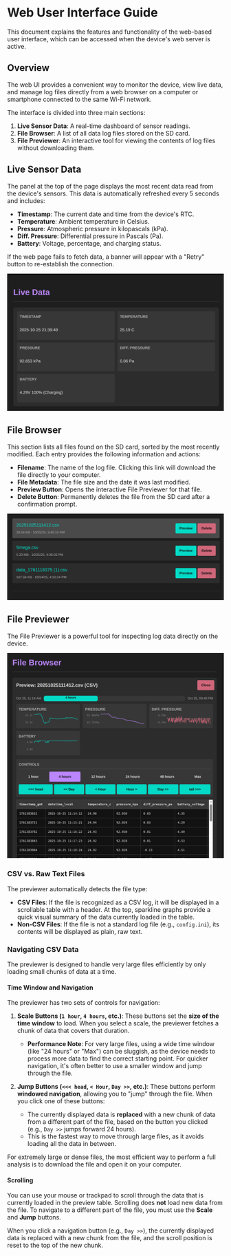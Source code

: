 # Web User Interface Guide

This document explains the features and functionality of the web-based user interface, which can be accessed when the device's web server is active.

## Overview

The web UI provides a convenient way to monitor the device, view live data, and manage log files directly from a web browser on a computer or smartphone connected to the same Wi-Fi network.

The interface is divided into three main sections:
1.  **Live Sensor Data**: A real-time dashboard of sensor readings.
2.  **File Browser**: A list of all data log files stored on the SD card.
3.  **File Previewer**: An interactive tool for viewing the contents of log files without downloading them.

## Live Sensor Data

The panel at the top of the page displays the most recent data read from the device's sensors. This data is automatically refreshed every 5 seconds and includes:

*   **Timestamp**: The current date and time from the device's RTC.
*   **Temperature**: Ambient temperature in Celsius.
*   **Pressure**: Atmospheric pressure in kilopascals (kPa).
*   **Diff. Pressure**: Differential pressure in Pascals (Pa).
*   **Battery**: Voltage, percentage, and charging status.

If the web page fails to fetch data, a banner will appear with a "Retry" button to re-establish the connection.

![Live Sensor Data](images/web_ui_live_data.png)

## File Browser

This section lists all files found on the SD card, sorted by the most recently modified. Each entry provides the following information and actions:

*   **Filename**: The name of the log file. Clicking this link will download the file directly to your computer.
*   **File Metadata**: The file size and the date it was last modified.
*   **Preview Button**: Opens the interactive File Previewer for that file.
*   **Delete Button**: Permanently deletes the file from the SD card after a confirmation prompt.

![File Browser](images/web_ui_file_selector.png)

## File Previewer

The File Previewer is a powerful tool for inspecting log data directly on the device.

![File Previewer](images/web_ui_preview.png)

### CSV vs. Raw Text Files

The previewer automatically detects the file type:
*   **CSV Files**: If the file is recognized as a CSV log, it will be displayed in a scrollable table with a header. At the top, sparkline graphs provide a quick visual summary of the data currently loaded in the table.
*   **Non-CSV Files**: If the file is not a standard log file (e.g., `config.ini`), its contents will be displayed as plain, raw text.

### Navigating CSV Data

The previewer is designed to handle very large files efficiently by only loading small chunks of data at a time.

#### Time Window and Navigation

The previewer has two sets of controls for navigation:

1.  **Scale Buttons (`1 hour`, `4 hours`, etc.)**: These buttons set the **size of the time window** to load. When you select a scale, the previewer fetches a chunk of data that covers that duration.
    *   **Performance Note**: For very large files, using a wide time window (like "24 hours" or "Max") can be sluggish, as the device needs to process more data to find the correct starting point. For quicker navigation, it's often better to use a smaller window and jump through the file.

2.  **Jump Buttons (`<<< head`, `< Hour`, `Day >>`, etc.)**: These buttons perform **windowed navigation**, allowing you to "jump" through the file. When you click one of these buttons:
    *   The currently displayed data is **replaced** with a new chunk of data from a different part of the file, based on the button you clicked (e.g., `Day >>` jumps forward 24 hours).
    *   This is the fastest way to move through large files, as it avoids loading all the data in between.

For extremely large or dense files, the most efficient way to perform a full analysis is to download the file and open it on your computer.

#### Scrolling

You can use your mouse or trackpad to scroll through the data that is currently loaded in the preview table. Scrolling does **not** load new data from the file. To navigate to a different part of the file, you must use the **Scale** and **Jump** buttons.

When you click a navigation button (e.g., `Day >>`), the currently displayed data is replaced with a new chunk from the file, and the scroll position is reset to the top of the new chunk.